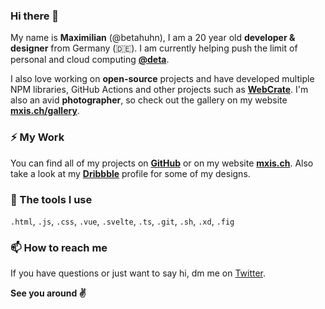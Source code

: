 ### Hi there 👋

My name is **Maximilian** (@betahuhn), I am a 20 year old **developer & designer** from Germany (:de:). I am currently helping push the limit of personal and cloud computing **[@deta](https://github.com/deta)**.

I also love working on **open-source** projects and have developed multiple NPM libraries, GitHub Actions and other projects such as **[WebCrate](https://github.com/WebCrateApp/webcrate)**. I'm also an avid **photographer**, so check out the gallery on my website **[mxis.ch/gallery](https://mxis.ch/gallery)**. 

### ⚡ My Work

You can find all of my projects on **[GitHub](https://github.com/BetaHuhn?tab=repositories)** or on my website **[mxis.ch](https://mxis.ch)**. Also take a look at my **[Dribbble](https://dribbble.com/betahuhn/)** profile for some of my designs. 

### 🔨 The tools I use

`.html`, `.js`, `.css`, `.vue`, `.svelte`, `.ts`, `.git`, `.sh`, `.xd`, `.fig`

### 📫 How to reach me

If you have questions or just want to say hi, dm me on [Twitter](https://twitter.com/betahuhn).

**See you around ✌**
